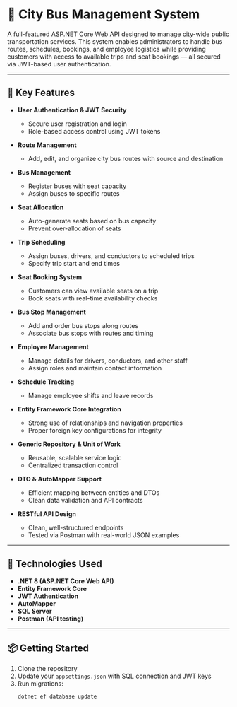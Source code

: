 # 🚌 City Bus Management System

A full-featured ASP.NET Core Web API designed to manage city-wide public transportation services. This system enables administrators to handle bus routes, schedules, bookings, and employee logistics while providing customers with access to available trips and seat bookings — all secured via JWT-based user authentication.

---

## 🔧 Key Features

- **User Authentication & JWT Security**
  - Secure user registration and login
  - Role-based access control using JWT tokens

- **Route Management**
  - Add, edit, and organize city bus routes with source and destination

- **Bus Management**
  - Register buses with seat capacity
  - Assign buses to specific routes

- **Seat Allocation**
  - Auto-generate seats based on bus capacity
  - Prevent over-allocation of seats

- **Trip Scheduling**
  - Assign buses, drivers, and conductors to scheduled trips
  - Specify trip start and end times

- **Seat Booking System**
  - Customers can view available seats on a trip
  - Book seats with real-time availability checks

- **Bus Stop Management**
  - Add and order bus stops along routes
  - Associate bus stops with routes and timing

- **Employee Management**
  - Manage details for drivers, conductors, and other staff
  - Assign roles and maintain contact information

- **Schedule Tracking**
  - Manage employee shifts and leave records

- **Entity Framework Core Integration**
  - Strong use of relationships and navigation properties
  - Proper foreign key configurations for integrity

- **Generic Repository & Unit of Work**
  - Reusable, scalable service logic
  - Centralized transaction control

- **DTO & AutoMapper Support**
  - Efficient mapping between entities and DTOs
  - Clean data validation and API contracts

- **RESTful API Design**
  - Clean, well-structured endpoints
  - Tested via Postman with real-world JSON examples

---

## 🚀 Technologies Used

- **.NET 8 (ASP.NET Core Web API)**
- **Entity Framework Core**
- **JWT Authentication**
- **AutoMapper**
- **SQL Server**
- **Postman (API testing)**

---

## 📦 Getting Started

1. Clone the repository
2. Update your `appsettings.json` with SQL connection and JWT keys
3. Run migrations:  
   ```bash
   dotnet ef database update
